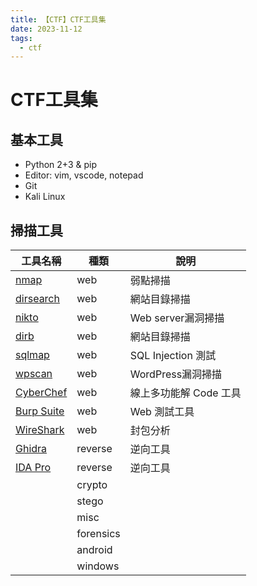 ```yaml
---
title: 【CTF】CTF工具集
date: 2023-11-12
tags:
  - ctf
---
```


# CTF工具集

## 基本工具

* Python 2+3 & pip
* Editor: vim, vscode, notepad
* Git
* Kali Linux

## 掃描工具

| 工具名稱 | 種類 | 說明 |
| -------- | ---- | ---- |
| [nmap](/posts/2023/nmap) | web | 弱點掃描 |
| [dirsearch](https://github.com/maurosoria/dirsearch) | web | 網站目錄掃描 |
| [nikto](https://github.com/sullo/nikto) | web | Web server漏洞掃描 |
| [dirb](https://tools.kali.org/web-applications/dirb) | web | 網站目錄掃描 |
| [sqlmap](https://github.com/sqlmapproject/sqlmap) | web | SQL Injection 測試 |
| [wpscan](https://github.com/wpscanteam/wpscan) | web | WordPress漏洞掃描 |
| [CyberChef](https://gchq.github.io/CyberChef/) | web | 線上多功能解 Code 工具 |
| [Burp Suite](https://portswigger.net/burp) | web | Web 測試工具 |
| [WireShark](https://www.wireshark.org/) | web | 封包分析 |
| [Ghidra](https://ghidra-sre.org/) | reverse | 逆向工具 |
| [IDA Pro](https://www.hex-rays.com/products/ida/) | reverse | 逆向工具 |
| | crypto | |
| | stego | |
| | misc | |
| | forensics | |
| | android | |
| | windows | |